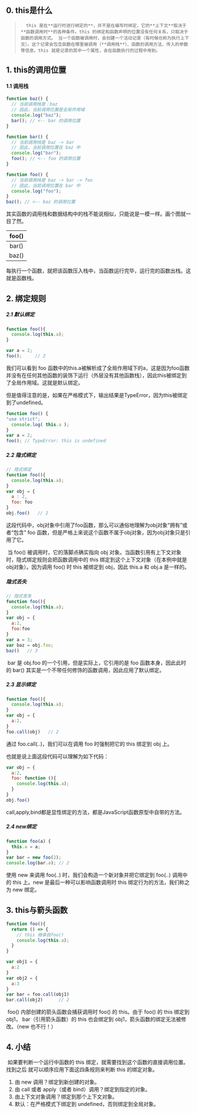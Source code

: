 ## 0. this是什么

>  		this 是在**运行时进行绑定的**，并不是在编写时绑定，它的**上下文**取决于**函数调用时**的各种条件。this 的绑定和函数声明的位置没有任何关系，只取决于函数的调用方式。 当一个函数被调用时，会创建一个活动记录（有时候也称为执行上下文）。这个记录会包含函数在哪里被调用（**调用栈**）、函数的调用方法、传入的参数等信息。this 就是记录的其中一个属性，会在函数执行的过程中用到。





## 1. this的调用位置

#### 1.1 调用栈

```javascript
function baz() {
  // 当前调用栈是：baz
  // 因此，当前调用位置是全局作用域
  console.log("baz");
  bar(); // <-- bar 的调用位置
}

function bar() {
  // 当前调用栈是 baz -> bar
  // 因此，当前调用位置在 baz 中
  console.log("bar");
  foo(); // <-- foo 的调用位置
}

function foo() {
  // 当前调用栈是 baz -> bar -> foo
  // 因此，当前调用位置在 bar 中
  console.log("foo");
}
baz(); // <-- baz 的调用位置
```

​		其实函数的调用栈和数据结构中的栈不能说相似，只能说是一模一样。画个图就一目了然。

| foo() |
| :---: |
| bar() |
| baz() |

​		每执行一个函数，就把该函数压入栈中，当函数运行完毕，运行完的函数出栈。这就是函数栈。



## 2. 绑定规则

##### 2.1 默认绑定

```javascript
function foo(){
  console.log(this.a);
}

var a = 2;
foo();     // 2
```

我们可以看到 foo 函数中的this.a被解析成了全局作用域下的a，这是因为foo函数并没有在任何其他函数的装饰下运行（外层没有其他函数栈），因此this被绑定到了全局作用域。这就是默认绑定。

但是值得注意的是，如果在严格模式下，输出结果是TypeError，因为this被绑定到了undefined。

```javascript
function foo() {
"use strict";
  console.log( this.a );
}
var a = 2;
foo(); // TypeError: this is undefined
```



##### 2.2 隐式绑定

```javascript
// 隐式绑定
function foo(){
  console.log(this.a);
}
var obj = {
  a : 2,
  foo: foo
}
obj.foo()   // 2
```

​		这段代码中，obj对象中引用了foo函数，那么可以通俗地理解为obj对象“拥有”或者“包含” foo 函数，但是严格上来说这个函数不属于obj对象，因为obj对象只是引用了它。

​		当 foo() 被调用时，它的落脚点确实指向 obj 对象。当函数引用有上下文对象时，隐式绑定规则会把函数调用中的 this 绑定到这个上下文对象（在本例中就是obj对象）。因为调用 foo() 时 this 被绑定到 obj，因此 this.a 和 obj.a 是一样的。

##### 隐式丢失

```javascript
// 隐式丢失
function foo(){
  console.log(this.a);
}
var obj = {
  a:2,
  foo:foo
}
var a = 3;
var baz = obj.foo;
baz()   // 3
```

​		bar 是 obj.foo 的一个引用，但是实际上，它引用的是 foo 函数本身，因此此时的 bar() 其实是一个不带任何修饰的函数调用，因此应用了默认绑定。



##### 2.3 显示绑定

```javascript
function foo(){
  console.log(this.a);
}
var obj = {
  a:2,
}
foo.call(obj)   // 2
```

通过 foo.call(..)，我们可以在调用 foo 时强制把它的 this 绑定到 obj 上。

也就是说上面这段代码可以理解为如下代码：

```javascript
var obj = {
  a:2,
  foo: function (){
    console.log(this.a);
  }
}
obj.foo()
```

call,apply,bind都是显性绑定的方法，都是JavaScript函数原型中自带的方法。



##### 2.4 new绑定

```javascript
function foo(a) {
  this.a = a;
}
var bar = new foo(2);
console.log(bar.a); // 2
```

使用 new 来调用 foo(..) 时，我们会构造一个新对象并把它绑定到 foo(..) 调用中的 this 上。new 是最后一种可以影响函数调用时 this 绑定行为的方法，我们称之为 new 绑定。



## 3. this与箭头函数

```javascript
function foo(){
  return () => {
    // this 继承自foo()
    console.log(this.a);
  }
}

var obj1 = {
  a:2
}
var obj2 = {
  a:3
}
var bar = foo.call(obj1)
bar.call(obj2)		// 2
```

​		foo() 内部创建的箭头函数会捕获调用时 foo() 的 this。由于 foo() 的 this 绑定到 obj1， bar（引用箭头函数）的 this 也会绑定到 obj1，箭头函数的绑定无法被修改。（new 也不行！）



## 4. 小结

​		如果要判断一个运行中函数的 this 绑定，就需要找到这个函数的直接调用位置。找到之后 就可以顺序应用下面这四条规则来判断 this 的绑定对象。 

1. 由 new 调用？绑定到新创建的对象。
2. 由 call 或者 apply（或者 bind）调用？绑定到指定的对象。
3. 由上下文对象调用？绑定到那个上下文对象。
4. 默认：在严格模式下绑定到 undefined，否则绑定到全局对象。